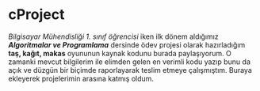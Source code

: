# cProject
<em>Bilgisayar Mühendisliği 1. sınıf öğrencisi</em> iken ilk dönem aldığımız <strong><em>Algoritmalar ve Programlama</em></strong> dersinde ödev projesi olarak hazırladığım <strong>taş, kağıt, makas</strong> oyununun kaynak kodunu burada paylaşıyorum.
O zamanki mevcut bilgilerim ile elimden gelen en verimli kodu yazıp bunu da açık ve düzgün bir biçimde raporlayarak teslim etmeye çalışmıştım. Buraya ekleyerek projelerimin arasına katmış oldum.
